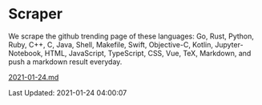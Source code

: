 # Scraper

We scrape the github trending page of these languages: Go, Rust, Python, Ruby, C++, C, Java, Shell, Makefile, Swift, Objective-C, Kotlin, Jupyter-Notebook, HTML, JavaScript, TypeScript, CSS, Vue, TeX, Markdown, and push a markdown result everyday.

[2021-01-24.md](https://github.com/yangwenmai/github-trending-backup/blob/master/2021-01-24.md)

Last Updated: 2021-01-24 04:00:07